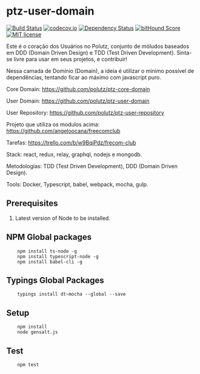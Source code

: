 # ptz-user-domain

[![Build Status](https://travis-ci.org/polutz/ptz-user-domain.svg)](https://travis-ci.org/polutz/ptz-user-domain)
[![codecov.io](http://codecov.io/github/polutz/ptz-user-domain/coverage.svg)](http://codecov.io/github/polutz/ptz-user-domain)
[![Dependency Status](https://gemnasium.com/polutz/ptz-user-domain.svg)](https://gemnasium.com/polutz/ptz-user-domain)
[![bitHound Score](https://www.bithound.io/github/gotwarlost/istanbul/badges/score.svg)](https://www.bithound.io/github/polutz/ptz-user-domain)
[![MIT license](http://img.shields.io/badge/license-MIT-brightgreen.svg)](http://opensource.org/licenses/MIT)

Este é o coração dos Usuários no Polutz, conjunto de móludos baseados em DDD (Domain Driven Design) 
e TDD (Test Driven Development).
Sinta-se livre para usar em seus projetos, e contribuir!

Nessa camada de Domínio (Domain), a ideia é utilizar o minimo possível de dependências, 
tentando ficar ao máximo com javascript puro.

Core Domain: https://github.com/polutz/ptz-core-domain

User Domain: https://github.com/polutz/ptz-user-domain

User Repository: https://github.com/polutz/ptz-user-repository

Projeto que utiliza os modulos acima: https://github.com/angeloocana/freecomclub

Tarefas: https://trello.com/b/w9BqiPdz/frecom-club

Stack: react, redux, relay, graphql, nodejs e mongodb.

Metodologias: TDD (Test Driven Development), DDD (Domain Driven Design).

Tools: Docker, Typescript, babel, webpack, mocha, gulp.

## Prerequisites

1. Latest version of Node to be installed.

## NPM Global packages
```
    npm install ts-node -g
    npm install typescript-node -g
    npm install babel-cli -g
```

## Typings Global Packages 
```
    typings install dt~mocha --global --save
```

## Setup
```
    npm install   
    node gensalt.js
```

## Test
```
    npm test
```